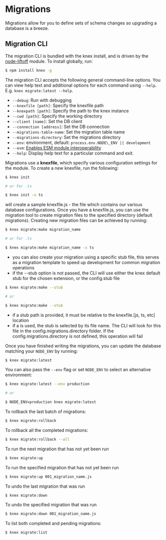 # Migrations

Migrations allow for you to define sets of schema changes so upgrading a database is a breeze.

## Migration CLI

The migration CLI is bundled with the knex install, and is driven by the [node-liftoff](https://github.com/tkellen/node-liftoff) module. To install globally, run:

```bash
$ npm install knex -g
```

The migration CLI accepts the following general command-line options. You can view help text and additional options for each command using `--help`. E.g. `knex migrate:latest --help`.

- `--debug`: Run with debugging
- `--knexfile [path]`: Specify the knexfile path
- `--knexpath [path]`: Specify the path to the knex instance
- `--cwd [path]`: Specify the working directory
- `--client [name]`: Set the DB client
- `--connection [address]`: Set the DB connection
- `--migrations-table-name`: Set the migration table name
- `--migrations-directory`: Set the migrations directory
- `--env`: environment, default: `process.env.NODE\_ENV || development`
- `--esm`: [Enables ESM module interoperability](#esm-interop)
- `--help`: Display help text for a particular command and exit.

Migrations use a **knexfile**, which specify various configuration settings for the module. To create a new knexfile, run the following:

```bash
$ knex init

# or for .ts

$ knex init -x ts
```

will create a sample knexfile.js - the file which contains our various database configurations. Once you have a knexfile.js, you can use the migration tool to create migration files to the specified directory (default migrations). Creating new migration files can be achieved by running:

```bash
$ knex migrate:make migration_name 

# or for .ts

$ knex migrate:make migration_name -x ts
```

-   you can also create your migration using a specific stub file, this serves as a migration template to speed up development for common migration operations
-   if the --stub option is not passed, the CLI will use either the knex default stub for the chosen extension, or the config.stub file

```bash
$ knex migrate:make --stub 

# or

$ knex migrate:make --stub 
```

-   if a stub path is provided, it must be relative to the knexfile.\[js, ts, etc\] location
-   if a is used, the stub is selected by its file name. The CLI will look for this file in the config.migrations.directory folder. If the config.migrations.directory is not defined, this operation will fail

Once you have finished writing the migrations, you can update the database matching your `NODE_ENV` by running:

```bash
$ knex migrate:latest
```

You can also pass the `--env` flag or set `NODE_ENV` to select an alternative environment:

```bash
$ knex migrate:latest --env production

# or

$ NODE_ENV=production knex migrate:latest
```

To rollback the last batch of migrations:

```bash
$ knex migrate:rollback
```

To rollback all the completed migrations:

```bash
$ knex migrate:rollback --all
```

To run the next migration that has not yet been run

```bash
$ knex migrate:up
```

To run the specified migration that has not yet been run

```bash
$ knex migrate:up 001_migration_name.js
```

To undo the last migration that was run

```bash
$ knex migrate:down
```

To undo the specified migration that was run

```bash
$ knex migrate:down 001_migration_name.js
```

To list both completed and pending migrations:

```bash
$ knex migrate:list
```

